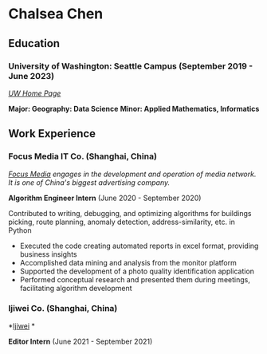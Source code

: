 # Chalsea Chen

## Education

### University of Washington: Seattle Campus (September 2019 - June 2023)
*[UW Home Page]*

**Major: Geography: Data Science** 
**Minor: Applied Mathematics, Informatics**


## Work Experience 

### Focus Media IT Co. (Shanghai, China)
*[Focus Media][] engages in the development and operation of media network. It is one of China's biggest advertising company.*

**Algorithm Engineer Intern** (June 2020 - September 2020)

Contributed to writing, debugging, and optimizing algorithms for buildings picking, route planning, anomaly detection, address-similarity, etc. in Python

- Executed the code creating automated reports in excel format, providing business insights
- Accomplished data mining and analysis from the monitor platform 
- Supported the development of a photo quality identification application
- Performed conceptual research and presented them during meetings, facilitating algorithm development

### Ijiwei Co. (Shanghai, China)
*[Ijiwei][] *

**Editor Intern** (June 2021 - September 2021)


[UW Home Page]: https://www.washington.edu/
[Focus Media]: https://www.focusmedia.cn/en
[Ijiwei]: https://www.focusmedia.cn/en

